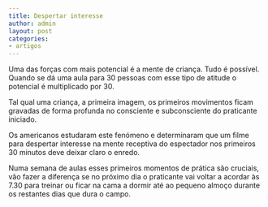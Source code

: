 ```yaml
---
title: Despertar interesse
author: admin
layout: post
categories:
- artigos
---
```

Uma das forças com mais potencial é a mente de criança. Tudo é possível. Quando se dá uma aula para 30 pessoas com esse tipo de atitude o potencial é multiplicado por 30.

Tal qual uma criança, a primeira imagem, os primeiros movimentos ficam gravadas de forma profunda no consciente e subconsciente do praticante iniciado.

Os americanos estudaram este fenómeno e determinaram que um filme para despertar interesse na mente receptiva do espectador nos primeiros 30 minutos deve deixar claro o enredo.

Numa semana de aulas esses primeiros momentos de prática são cruciais, vão fazer a diferença se no próximo dia o praticante vai voltar a acordar às 7.30 para treinar ou ficar na cama a dormir até ao pequeno almoço durante os restantes dias que dura o campo.
